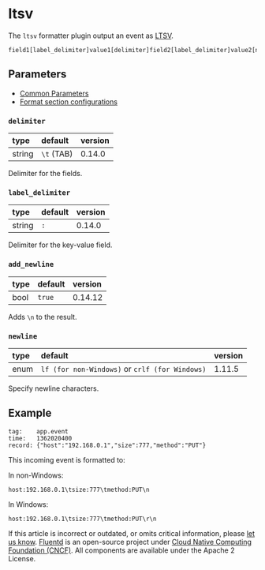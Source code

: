 # ltsv

The `ltsv` formatter plugin output an event as [LTSV](http://ltsv.org).

```text
field1[label_delimiter]value1[delimiter]field2[label_delimiter]value2[newline]
```

## Parameters

* [Common Parameters](../configuration/plugin-common-parameters.md)
* [Format section configurations](../configuration/format-section.md)

### `delimiter`

| type | default | version |
| :--- | :--- | :--- |
| string | `\t` \(TAB\) | 0.14.0 |

Delimiter for the fields.

### `label_delimiter`

| type | default | version |
| :--- | :--- | :--- |
| string | `:` | 0.14.0 |

Delimiter for the key-value field.

### `add_newline`

| type | default | version |
| :--- | :--- | :--- |
| bool | `true` | 0.14.12 |

Adds `\n` to the result.

### `newline`

| type | default | version |
| :--- | :--- | :--- |
| enum | `lf (for non-Windows)` or `crlf (for Windows)` | 1.11.5 |

Specify newline characters.

## Example

```text
tag:    app.event
time:   1362020400
record: {"host":"192.168.0.1","size":777,"method":"PUT"}
```

This incoming event is formatted to:

In non-Windows:

```text
host:192.168.0.1\tsize:777\tmethod:PUT\n
```

In Windows:

```text
host:192.168.0.1\tsize:777\tmethod:PUT\r\n
```

If this article is incorrect or outdated, or omits critical information, please [let us know](https://github.com/fluent/fluentd-docs-gitbook/issues?state=open). [Fluentd](http://www.fluentd.org/) is an open-source project under [Cloud Native Computing Foundation \(CNCF\)](https://cncf.io/). All components are available under the Apache 2 License.

